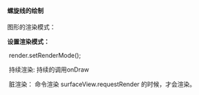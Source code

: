 #### 螺旋线的绘制

图形的渲染模式：

**设置渲染模式：**

​		 render.setRenderMode();

​		持续渲染: 持续的调用onDraw       

​        脏渲染： 命令渲染  surfaceView.requestRender 的时候，才会渲染。                                                   